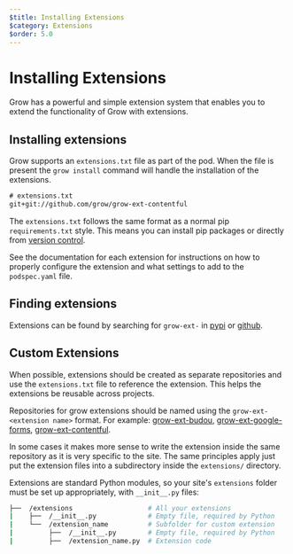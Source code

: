 ```yaml
---
$title: Installing Extensions
$category: Extensions
$order: 5.0
---
```

# Installing Extensions

Grow has a powerful and simple extension system that enables you to extend the
functionality of Grow with extensions.

## Installing extensions

Grow supports an `extensions.txt` file as part of the pod. When the file is
present the `grow install` command will handle the installation of the
extensions.

```txt
# extensions.txt
git+git://github.com/grow/grow-ext-contentful
```

The `extensions.txt` follows the same format as a normal pip `requirements.txt`
style. This means you can install pip packages or directly from
[version control][vcs].

See the documentation for each extension for instructions on how to properly
configure the extension and what settings to add to the `podspec.yaml` file.

## Finding extensions

Extensions can be found by searching for `grow-ext-` in [pypi][pypi] or
[github][github].

## Custom Extensions

When possible, extensions should be created as separate repositories and use the `extensions.txt` file to reference the extension. This helps the extensions be reusable across projects.

Repositories for grow extensions should be named using the `grow-ext-<extension name>` format. For example: [grow-ext-budou](https://github.com/grow/grow-ext-budou), [grow-ext-google-forms](https://github.com/grow/grow-ext-google-forms), [grow-ext-contentful](https://github.com/grow/grow-ext-contentful).

In some cases it makes more sense to write the extension inside the same repository as it is very specific to the site. The same principles apply just put the extension files into a subdirectory inside the `extensions/` directory.

Extensions are standard Python modules, so your site's `extensions` folder must be set up appropriately, with `__init__.py` files:

```bash
├──  /extensions                   # All your extensions
|    ├──  /__init__.py             # Empty file, required by Python
|    └──  /extension_name          # Subfolder for custom extension
|         ├──  /__init__.py        # Empty file, required by Python
|         ├──  /extension_name.py  # Extension code
```

[vcs]: https://pip.pypa.io/en/stable/reference/pip_install/#vcs-support
[pypi]: https://pypi.org/search/?q=grow-ext-
[github]: https://github.com/search?q=%22grow-ext-%22&type=Repositories&utf8=%E2%9C%93
